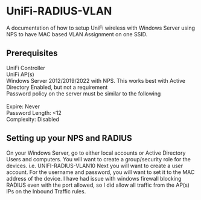 # UniFi-RADIUS-VLAN
A documentation of how to setup UniFi wireless with Windows Server using NPS to have MAC based VLAN Assignment on one SSID. 

## Prerequisites
UniFi Controller<br>
UniFi AP(s)<br>
Windows Server 2012/2019/2022 with NPS. This works best with Active Directory Enabled, but not a requirement<br>
Password policy on the server must be similar to the following<br>
<br>
Expire: Never<br>
Password Length: <12<br>
Complexity: Disabled<br>

## Setting up your NPS and RADIUS
On your Windows Server, go to either local accounts or Active Directory Users and computers. 
You will want to create a group/security role for the devices. i.e. UNIFI-RADIUS-VLAN10
Next you will want to create a user account. For the username and password, you will want to set it to the MAC address of the device. 
I have had issue with windows firewall blocking RADIUS even with the port allowed, so I did allow all traffic from the AP(s) IPs on the Inbound Traffic rules.
